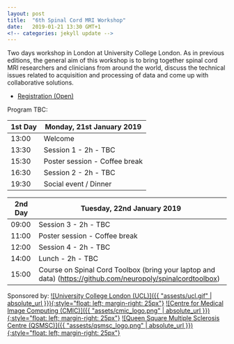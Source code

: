 ```yaml
---
layout: post
title:  "6th Spinal Cord MRI Workshop"
date:   2019-01-21 13:30 GMT+1 
<!-- categories: jekyll update -->
---
```


Two days workshop in London at University College London. As in previous editions, 
the general aim of this workshop is to bring together spinal cord MRI researchers and 
clinicians from around the world, discuss the technical issues related to acquisition and 
processing of data and come up with collaborative solutions. 

- [Registration (Open)](https://goo.gl/bupNa7)

Program TBC:

| 1st Day | Monday, 21st January 2019 |
|---|---|
| 13:00 | Welcome |
| 13:30 | Session 1 - 2h - TBC |
| 15:30 | Poster session - Coffee break |
| 16:30 | Session 2 - 2h - TBC |
| 19:30 | Social event / Dinner |

| 2nd Day | Tuesday, 22nd January 2019 |
|---|---|
| 09:00 | Session 3 - 2h - TBC  |
| 11:00 | Poster session - Coffee break |
| 12:00 | Session 4 - 2h - TBC |
| 14:00 | Lunch - 2h - TBC |
| 15:00 | Course on Spinal Cord Toolbox (bring your laptop and data) (https://github.com/neuropoly/spinalcordtoolbox) |
 
Sponsored by:
[![University College London (UCL)]({{ "assests/ucl.gif" | absolute_url }}){:style="float: left; margin-right: 25px"}](http://www.ucl.ac.uk)
[![Centre for Medical Image Computing (CMIC)]({{ "assets/cmic_logo.png" | absolute_url }}){:style="float: left; margin-right: 25px"}](http://cmic.cs.ucl.ac.uk)
[![Queen Square Multiple Sclerosis Centre (QSMSC)]({{ "assests/qsmsc_logo.png" | absolute_url }}){:style="float: left; margin-right: 25px"}](https://www.ucl.ac.uk/ion/research/departments/neuroinflammation/research-themes/queen-square-multiple-sclerosis-centre-2)
